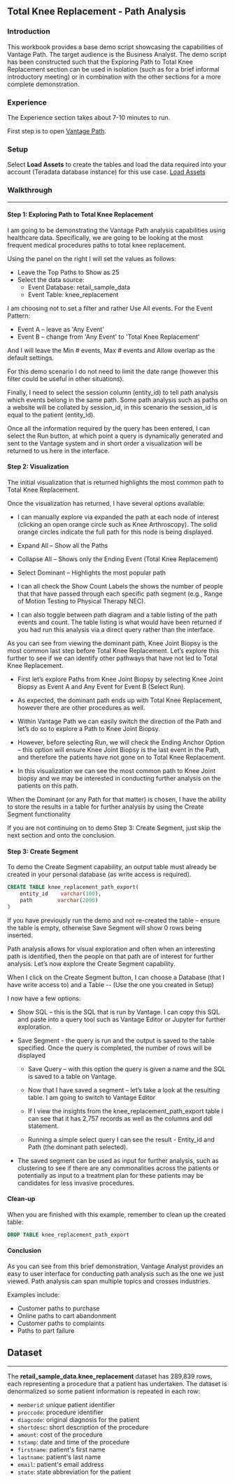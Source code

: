## Total Knee Replacement - Path Analysis


### Introduction

This workbook provides a base demo script showcasing the capabilities of Vantage Path. The target audience is the Business Analyst.
The demo script has been constructed such that the Exploring Path to Total Knee Replacement section can be used in isolation (such as for a brief informal introductory meeting) or in combination with the other sections for a more complete demonstration. 

### Experience

The Experience section takes about 7-10 minutes to run.

First step is to open <a href="/path-analyzer">Vantage Path</a>.

### Setup

Select **Load Assets** to create the tables and load the data required into your account (Teradata database instance) for this use case.
[Load Assets](#data={"id":"KneeReplacement"})


### Walkthrough
***

#### Step 1: Exploring Path to Total Knee Replacement

I am going to be demonstrating the Vantage Path analysis capabilities using healthcare data.  Specifically, we are going to be looking at the most frequent medical procedures paths to total knee replacement.

Using the panel on the right I will set the values as follows:
- Leave the Top Paths to Show as 25
- Select the data source: 
    - Event Database: retail_sample_data
    - Event Table: knee_replacement


I am choosing not to set a filter and rather Use All events.
For the Event Pattern:
- Event A – leave as 'Any Event'
- Event B – change from 'Any Event' to 'Total Knee Replacement'
    
And I will leave the Min # events, Max # events and Allow overlap as the default settings.

For this demo scenario I do not need to limit the date range (however this filter could be useful in other situations).

Finally, I need to select the session column (entity_id) to tell path analysis which events belong in the same path.  Some path analysis such as paths on a website will be collated by session_id, in this scenario the session_id is equal to the patient (entity_id).

Once all the information required by the query has been entered, I can select the Run button, at which point a query is dynamically generated and sent to the Vantage system and in short order a visualization will be returned to us here in the interface.

#### Step 2: Visualization

The initial visualization that is returned highlights the most common path to Total Knee Replacement.

Once the visualization has returned, I have several options available:
- I can manually explore via expanded the path at each node of interest (clicking an open orange circle such as Knee Arthroscopy).  The solid orange circles indicate the full path for this node is being displayed.
- Expand All – Show all the Paths
- Collapse All – Shows only the Ending Event (Total Knee Replacement)
- Select Dominant – Highlights the most popular path

- I can all check the Show Count Labels the shows the number of people that that have passed through each specific path segment (e.g., Range of Motion Testing to Physical Therapy NEC).

- I can also toggle between path diagram and a table listing of the path events and count.  The table listing is what would have been returned if you had run this analysis via a direct query rather than the interface.

As you can see from viewing the dominant path, Knee Joint Biopsy is the most common last step before Total Knee Replacement.   Let’s explore this further to see if we can identify other pathways that have not led to Total Knee Replacement.
- First let’s explore Paths from Knee Joint Biopsy by selecting Knee Joint Biopsy as Event A and Any Event for Event B (Select Run).
- As expected, the dominant path ends up with Total Knee Replacement, however there are other procedures as well.

- Within Vantage Path we can easily switch the direction of the Path and let’s do so to explore a Path to Knee Joint Biopsy.  
- However, before selecting Run, we will check the Ending Anchor Option – this option will ensure Knee Joint Biopsy is the last event in the Path, and therefore the patients have not gone on to Total Knee Replacement.
- In this visualization we can see the most common path to Knee Joint biopsy and we may be interested in conducting further analysis on the patients on this path.

When the Dominant (or any Path for that matter) is chosen, I have the ability to store the results in a table for further analysis by using the Create Segment functionality

If you are not continuing on to demo Step 3: Create Segment, just skip the next section and onto the conclusion.

#### Step 3: Create Segment

To demo the Create Segment capability, an output table must already be created in your personal database (as write access is required). 

```sql
CREATE TABLE knee_replacement_path_export(
    entity_id    varchar(100),
    path        varchar(2000)
)
```

If you have previously run the demo and not re-created the table – ensure the table is empty, otherwise Save Segment will show 0 rows being inserted.
    
Path analysis allows for visual exploration and often when an interesting path is identified, then the people on that path are of interest for further analysis.  Let’s now explore the Create Segment capability.

When I click on the Create Segment button, I can choose a Database (that I have write access to) and a Table  --  (Use the one you created in Setup)

I now have a few options:
- Show SQL – this is the SQL that is run by Vantage. I can copy this SQL and paste into a query tool such as Vantage Editor or Jupyter for further exploration.
- Save Segment -  the query is run and the output is saved to the table specified. Once the query is completed, the number of rows will be displayed

    - Save Query –  with this option the query is given a name and the SQL is saved to a table on Vantage.

    - Now that I have saved a segment – let’s take a look at the resulting table. I am going to switch to Vantage Editor
    - If I view the insights from the knee_replacement_path_export table I can see that it has 2,757 records as well as the columns and ddl statement.
    - Running a simple select query I can see the result - Entity_id and Path (the dominant path selected).

- The saved segment can be used as input for further analysis, such as clustering to see if there are any commonalities across the patients or potentially as input to a treatment plan for these patients may be candidates for less invasive procedures.


#### Clean-up

When you are finished with this example, remember to clean up the created table:


```sql
DROP TABLE knee_replacement_path_export
```

#### Conclusion

As you can see from this brief demonstration, Vantage Analyst provides an easy to user interface for conducting path analysis such as the one we just viewed. Path analysis can span multiple topics and crosses industries. 

Examples include:
- Customer paths to purchase
- Online paths to cart abandonment
- Customer paths to complaints
- Paths to part failure

## Dataset
***

The <b>retail_sample_data.knee_replacement</b> dataset has 289,839 rows, each representing a procedure that a patient has undertaken. The dataset is denormalized so some patient information is repeated in each row:

- `memberid`: unique patient identifier
- `proccode`: procedure identifier
- `diagcode`: original diagnosis for the patient
- `shortdesc`: short description of the procedure
- `amount`: cost of the procedure
- `tstamp`: date and time of the procedure
- `firstname`: patient's first name
- `lastname`: patient's last name
- `email`: patient's email address
- `state`: state abbreviation for the patient

